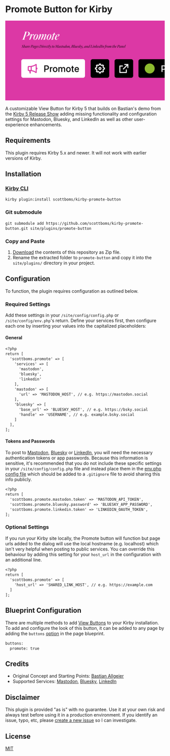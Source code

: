 # Promote Button for Kirby

![Plugin Preview](src/assets/kirby-promote-button.png)

A customizable View Button for Kirby 5 that builds on Bastian's demo from the [Kirby 5 Release Show](https://youtube.com/watch?v=o2xkzqiLEUM) adding missing functionality and configuration settings for Mastodon, Bluesky, and LinkedIn as well as other user-experience enhancements.

## Requirements

This plugin requires Kirby 5.x and newer. It will not work with earlier versions of Kirby.

## Installation

### [Kirby CLI](https://github.com/getkirby/cli)

    kirby plugin:install scottboms/kirby-promote-button

### Git submodule

    git submodule add https://github.com/scottboms/kirby-promote-button.git site/plugins/promote-button

### Copy and Paste

1. [Download](https://github.com/scottboms/kirby-promote-button/archive/master.zip) the contents of this repository as Zip file.
2. Rename the extracted folder to `promote-button` and copy it into the `site/plugins/` directory in your project.

## Configuration

To function, the plugin requires configuration as outlined below.

### Required Settings

Add these settings in your `/site/config/config.php` or `/site/config/env.php`'s return. Define your services first, then configure each one by inserting your values into the capitalized placeholders:

#### General
```
<?php
return [
  'scottboms.promote' => [
    'services' => [
      'mastodon',
      'bluesky',
      'linkedin'
    ],
    'mastodon' => [
      'url' => 'MASTODON_HOST', // e.g. https://mastodon.social
    ],
    'bluesky' => [
      'base_url' => 'BLUESKY_HOST', // e.g. https://bsky.social
      'handle' => 'USERNAME', // e.g. example.bsky.social‬
    ]
  ],
];
```

#### Tokens and Passwords

To post to [Mastodon](https://mastodon.social/settings/applications), [Bluesky](https://bsky.app/settings/app-passwords) or [LinkedIn](https://linkedin.com/developers/apps), you will need the necessary authentication tokens or app passwords. Because this information is sensitive, it's recommended that you do not include these specific settings in your `/site/config/config.php` file and instead place them in the [env.php config file](https://getkirby.com/docs/guide/configuration#multi-environment-setup__deployment-configuration) which should be added to a `.gitignore` file to avoid sharing this info publicly.

```
<?php
return [
  'scottboms.promote.mastodon.token' => 'MASTODON_API_TOKEN',
  'scottboms.promote.bluesky.password' => 'BLUESKY_APP_PASSWORD',
  'scottboms.promote.linkedin.token' => 'LINKEDIN_OAUTH_TOKEN',
];
```

### Optional Settings

If you run your Kirby site locally, the Promote button will function but page urls added to the dialog will use the local hostname (e.g. localhost) which isn't very helpful when posting to public services. You can override this behaviour by adding this setting for your `host_url` in the configuration with an additional line.
```
<?php
return [
  'scottboms.promote' => [
    'host_url' => 'SHARED_LINK_HOST', // e.g. https://example.com
  ]
];
```

## Blueprint Configuration

There are multiple methods to add [View Buttons](https://getkirby.com/releases/5/view-buttons) to your Kirby installation. To add and configure the look of this button, it can be added to any page by adding the `buttons` [option](https://getkirby.com/docs/reference/panel/blueprints/page#view-buttons) in the page blueprint.
```
buttons:
  promote: true
```

## Credits

* Original Concept and Starting Points: [Bastian Allgeier](https://github.com/bastianallgeier/)
* Supported Services: [Mastodon](https://mastodon.social), [Bluesky](https://bsky.app), [LinkedIn](https://linkedin.com)


## Disclaimer

This plugin is provided "as is" with no guarantee. Use it at your own risk and always test before using it in a production environment. If you identify an issue, typo, etc, please [create a new issue](/issues/new) so I can investigate.

## License

[MIT](https://opensource.org/licenses/MIT)
